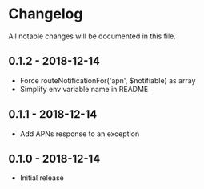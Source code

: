 # Changelog

All notable changes will be documented in this file.

## 0.1.2 - 2018-12-14

- Force routeNotificationFor('apn', $notifiable) as array
- Simplify env variable name in README

## 0.1.1 - 2018-12-14

- Add APNs response to an exception

## 0.1.0 - 2018-12-14

- Initial release
